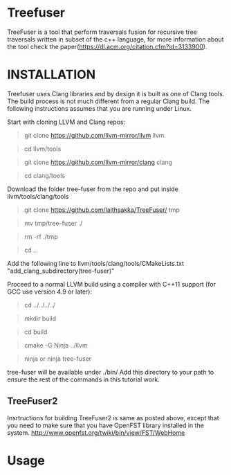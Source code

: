 # Treefuser
TreeFuser is a tool that perform traversals fusion for recursive tree traversals written in subset of the c++ language, for more information about the tool check the paper(https://dl.acm.org/citation.cfm?id=3133900).

# INSTALLATION
Treefuser uses Clang libraries and by design it is built as one of Clang tools. The build process is not much different from a regular Clang build. The following instructions assumes that you are running under Linux.

Start with cloning LLVM and Clang repos:

> git clone https://github.com/llvm-mirror/llvm llvm

> cd llvm/tools

> git clone https://github.com/llvm-mirror/clang clang

> cd clang/tools

Download the folder tree-fuser from the repo and put inside llvm/tools/clang/tools
> git clone https://github.com/laithsakka/TreeFuser/ tmp

> mv tmp/tree-fuser ./

> rm -rf ./tmp

> cd ..

 Add the following line to llvm/tools/clang/tools/CMakeLists.txt 
 "add_clang_subdirectory(tree-fuser)"

Proceed to a normal LLVM build using a compiler with C++11 support (for GCC use version 4.9 or later):

> cd ../../../../

> mkdir build

> cd build

> cmake -G Ninja ../llvm

> ninja or ninja tree-fuser

tree-fuser will be available under ./bin/ Add this directory to your path to ensure the rest of the commands in this tutorial work.


## TreeFuser2
Insrtructions for building TreeFuser2 is same as posted above, except that you need to make sure that you have OpenFST library installed in the system. http://www.openfst.org/twiki/bin/view/FST/WebHome 
# Usage


